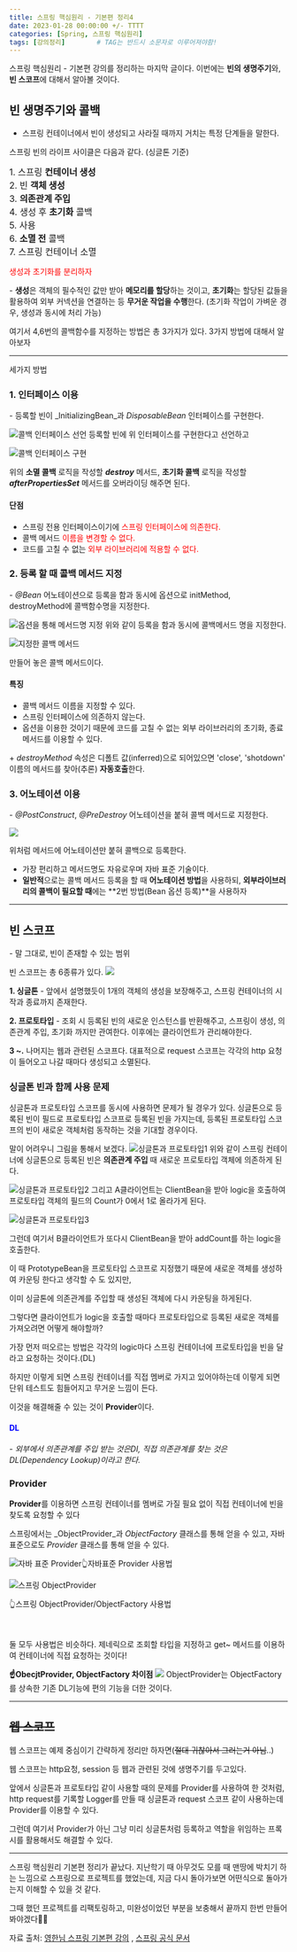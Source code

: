 ```yaml
---
title: 스프링 핵심원리 - 기본편 정리4
date: 2023-01-28 00:00:00 +/- TTTT
categories: [Spring, 스프링 핵심원리]
tags: [강의정리]		# TAG는 반드시 소문자로 이루어져야함!
---
```


스프링 핵심원리 - 기본편 강의를 정리하는 마지막 글이다. 이번에는 **빈의 생명주기**와, **빈 스코프**에 대해서 알아볼 것이다.

## 빈 생명주기와 콜백 
- 스프링 컨테이너에서 빈이 생성되고 사라질 때까지 거치는 특정 단계들을 말한다.


    
스프링 빈의 라이프 사이클은 다음과 같다. (싱글톤 기준)

<span style="font-size:16px">
	1. 스프링 <b> 컨테이너 생성</b><br>
	2. 빈 <b>객체 생성 </b><br>
	3. <b>의존관계 주입</b><br>
	4. 생성 후 <b>초기화</b> 콜백<br>
	5. 사용 <br>
	6. <b>소멸 전</b> 콜백 <br>
	7. 스프링 컨테이너 소멸 <br>
</span>

<span style="color:red"> 생성과 초기화를 분리하자</span>

\- **생성**은 객체의 필수적인 값만 받아 **메모리를 할당**하는 것이고, **초기화**는 할당된 값들을 활용하여 외부 커넥션을 연결하는 등 **무거운 작업을 수행**한다. (초기화 작업이 가벼운 경우, 생성과 동시에 처리 가능)


여기서 4,6번의 콜백함수를 지정하는 방법은 총 3가지가 있다. 3가지 방법에 대해서 알아보자

-----

    
세가지 방법

### 1. 인터페이스 이용 ###
\- 등록할 빈이 _InitializingBean_과 _DisposableBean_ 인터페이스를 구현한다.

![콜백 인터페이스 선언](https://velog.velcdn.com/images/jws1228/post/95eec13f-1a1e-4f2c-b3ca-af8c7ba5d222/image.png)
등록할 빈에 위 인터페이스를 구현한다고 선언하고

![콜백 인터페이스 구현](https://velog.velcdn.com/images/jws1228/post/40506282-0cc0-4597-85cb-84070f28dd5a/image.png)

위의 **소멸 콜백** 로직을 작성할 **_destroy_** 메서드, **초기화 콜백** 로직을 작성할 **_afterPropertiesSet_** 메서드를 오버라이딩 해주면 된다.


#### 단점
* 스프링 전용 인터페이스이기에 <span style="color:red">스프링 인터페이스에 의존한다.</span>
* 콜백 메서드 <span style="color:red">이름을 변경할 수 없다.</span>
* 코드를 고칠 수 없는 <span style="color:red">외부 라이브러리에 적용할 수 없다.</span>

### 2. 등록 할 때 콜백 메서드 지정 ###

\- _@Bean_ 어노테이션으로 등록을 함과 동시에 옵션으로 initMethod, destroyMethod에 콜백함수명을 지정한다.

![옵션을 통해 메서드명 지정](https://velog.velcdn.com/images/jws1228/post/64561ef6-0e97-46af-8e22-7317c4cacbc8/image.png)
위와 같이 등록을 함과 동시에 콜백메서드 명을 지정한다.

![지정한 콜백 메서드](https://velog.velcdn.com/images/jws1228/post/2377840d-1c4a-4fd8-9f87-a870d8f57088/image.png)


만들어 놓은 콜백 메서드이다.

#### 특징 ####
* 콜백 메서드 이름을 지정할 수 있다.
* 스프링 인터페이스에 의존하지 않는다.
* 옵션을 이용한 것이기 때문에 코드를 고칠 수 없는 외부 라이브러리의 초기화, 종료 메서드를 이용할 수 있다.

\+ _destroyMethod_ 속성은 디폴트 값(inferred)으로 되어있으면 'close', 'shotdown' 이름의 메서드를 찾아(추론) **자동호출**한다. 
### 3. 어노테이션 이용 ###
\- _@PostConstruct_, _@PreDestroy_  어노테이션을 붙혀 콜백 메서드로 지정한다.

![](https://velog.velcdn.com/images/jws1228/post/e8412c13-7847-44b1-86ae-d21d9f275fc4/image.png)

위처럼 메서드에 어노테이션만 붙혀 콜백으로 등록한다.
* 가장 편리하고 메서드명도 자유로우며 자바 표준 기술이다.
* **일반적**으로는 콜백 메서드 등록을 할 때 **어노테이션 방법**을 사용하되, **외부라이브러리의 콜백이 필요할 때**에는 **2번 방법(Bean 옵션 등록)**을 사용하자

-----------

## 빈 스코프 

\- 말 그대로, 빈이 존재할 수 있는 범위

빈 스코프는 총 6종류가 있다.
![](https://velog.velcdn.com/images/jws1228/post/47259f1b-cc51-4995-8381-8910ea93a519/image.png)


**1. 싱글톤** - 앞에서 설명했듯이 1개의 객체의 생성을 보장해주고, 스프링 컨테이너의 시작과 종료까지 존재한다.

**2. 프로토타입** - 조회 시 등록된 빈의 새로운 인스턴스를 반환해주고, 스프링이 생성, 의존관계 주입, 초기화 까지만 관여한다. 이후에는 클라이언트가 관리해야한다.

 **3 ~.** 나머지는 웹과 관련된 스코프다. 대표적으로 request 스코프는 각각의 http 요청이 들어오고 나갈 때마다 생성되고 소멸된다.

 ### 싱글톤 빈과 함께 사용 문제
 싱글톤과 프로토타입 스코프를 동시에 사용하면 문제가 될 경우가 있다. 싱글톤으로 등록된 빈이 필드로 프로토타입 스코프로 등록된 빈을 가지는데, 등록된 프로토타입 스코프의 빈이 새로운 객체처럼 동작하는 것을 기대할 경우이다. 
 
 말이 어려우니 그림을 통해서 보겠다.
 ![싱글톤과 프로토타입1](https://velog.velcdn.com/images/jws1228/post/a5d5b3a8-6719-4e49-90ac-4db450bcd660/image.png)
 위와 같이 스프링 컨테이너에 싱글톤으로 등록된 빈은 **의존관계 주입** 때 새로운 프로토타입 객체에 의존하게 된다.
 
 ![싱글톤과 프로토타입2](https://velog.velcdn.com/images/jws1228/post/d06ceb5d-4f42-4db9-9fb8-e9b74bd3b119/image.png)
그리고 A클라이언트는 ClientBean을 받아 logic을 호출하여 프로토타입 객체의 필드의 Count가 0에서 1로 올라가게 된다.

![싱글톤과 프로토타입3](https://velog.velcdn.com/images/jws1228/post/0b6e322c-5eac-458c-b8db-849504e2ec23/image.png)
 
그런데 여기서 B클라이언트가 또다시 ClientBean을 받아 addCount를 하는 logic을 호출한다.

이 때 PrototypeBean을 프로토타입 스코프로 지정했기 때문에 새로운 객체를 생성하여 카운팅 한다고 생각할 수 도 있지만,

이미 싱글톤에 의존관계를 주입할 때 생성된 객체에 다시 카운팅을 하게된다.
 
그렇다면 클라이언트가 logic을 호출할 때마다 프로토타입으로 등록된 새로운 객체를 가져오려면 어떻게 해야할까?

가장 먼저 떠오르는 방법은 각각의 logic마다 스프링 컨테이너에 프로토타입을 빈을 달라고 요청하는 것이다.(DL)

하지만 이렇게 되면 스프링 컨테이너를 직접 멤버로 가지고 있어야하는데 이렇게 되면 단위 테스트도 힘들어지고 무거운 느낌이 든다.

이것을 해결해줄 수 있는 것이 **Provider**이다. 
#### <span style="color:blue" >DL</span>
_\- 외부에서 의존관계를 주입 받는 것은DI, 직접 의존관계를 찾는 것은 DL(Dependency Lookup)이라고 한다._

### Provider
**Provider**를 이용하면 스프링 컨테이너를 멤버로 가질 필요 없이 직접 컨테이너에 빈을 찾도록 요청할 수 있다 

스프링에서는 _ObjectProvider_과 _ObjectFactory_ 클래스를 통해 얻을 수 있고, 자바표준으로도 _Provider_ 클래스를 통해 얻을 수 있다.

![자바 표준 Provider](https://velog.velcdn.com/images/jws1228/post/3d49eea2-0003-413f-8400-d06bfb40662b/image.png)👆자바표준 Provider 사용법

![스프링 ObjectProvider](https://velog.velcdn.com/images/jws1228/post/0233c22f-f34d-4c9f-8c03-4fc0bd173c39/image.png)

👆스프링 ObjectProvider/ObjectFactory 사용법



<br><br>
둘 모두 사용법은 비슷하다. 제네릭으로 조회할 타입을 지정하고 get~ 메서드를 이용하여 컨테이너에 직접 요청하는 것이다!



**☝ObecjtProvider, ObjectFactory 차이점**
![](https://velog.velcdn.com/images/jws1228/post/ab389e64-8aea-4a00-985a-9450c6fd2b56/image.png)
ObjectProvider는 ObjectFactory를 상속한 기존 DL기능에 편의 기능을 더한 것이다.



----------
## ~~웹 스코프~~
웹 스코프는 예제 중심이기 간략하게 정리만 하자면(~~절대 귀찮아서 그러는거 아님~~..)

웹 스코프는 http요청, session 등 웹과 관련된 것에 생명주기를 두고있다.

앞에서 싱글톤과 프로토타입 같이 사용할 때의 문제를 Provider를 사용하여 한 것처럼, http request를 기록할 Logger를 만들 때 싱글톤과 request 스코프 같이 사용하는데 Provider를 이용할 수 있다.

그런데 여기서 Provider가 아닌 그냥 미리 싱글톤처럼 등록하고 역할을 위임하는 프록시를 활용해서도 해결할 수 있다.

---

스프링 핵심원리 기본편 정리가 끝났다. 지난학기 때 아무것도 모를 때 맨땅에 박치기 하는 느낌으로 스프링으로 프로젝트를 했었는데, 지금 다시 돌아가보면 어떤식으로 돌아가는지 이해할 수 있을 것 같다. 

그때 했던 프로젝트를 리팩토링하고, 미완성이었던 부분을 보충해서 끝까지 한번 만들어봐야겠다👊👊

자료 출처: [영한님 스프링 기본편 강의](https://www.inflearn.com/course/%EC%8A%A4%ED%94%84%EB%A7%81-%ED%95%B5%EC%8B%AC-%EC%9B%90%EB%A6%AC-%EA%B8%B0%EB%B3%B8%ED%8E%B8/dashboard) , [스프링 공식 문서](https://docs.spring.io/spring-framework/docs/current/reference/html/core.html#beans-factory-scopes)